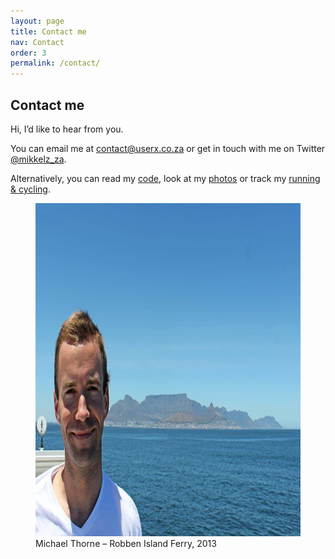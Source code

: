 ```yaml
---
layout: page
title: Contact me
nav: Contact
order: 3
permalink: /contact/
---
```


## Contact me

Hi, I’d like to hear from you.

You can email me at [contact@userx.co.za](contact@userx.co.za) or get in touch with me on Twitter [@mikkelz_za](https://twitter.com/@mikkelz_za).

Alternatively, you can read my [code](https://github.com/michaelthorne), look at my [photos](https://instagram.com/mikkelz_za)
or track my [running & cycling](https://www.strava.com/athletes/1328198).

<figure>
    <img src="/assets/images/general/michael-thorne-robben-island-ferry-2013-800x533.jpg" width="800" height="533" alt="Michael Thorne – Robben Island Ferry, 2013" />
    <figcaption>Michael Thorne – Robben Island Ferry, 2013</figcaption>
</figure>
